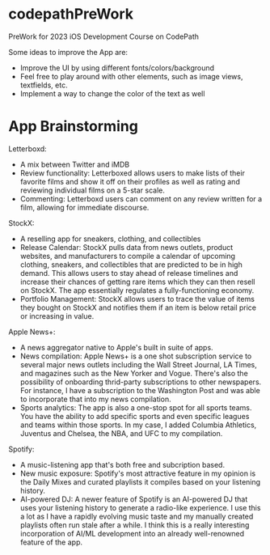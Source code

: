 # codepathPreWork
PreWork for 2023 iOS Development Course on CodePath

Some ideas to improve the App are:
- Improve the UI by using different fonts/colors/background
- Feel free to play around with other elements, such as image views, textfields, etc.
- Implement a way to change the color of the text as well

# App Brainstorming 

Letterboxd: 
- A mix between Twitter and iMDB 
- Review functionality: Letterboxed allows users to make lists of their favorite films and show it off on their profiles as well as rating and reviewing individual films on a 5-star scale. 
- Commenting: Letterboxd users can comment on any review written for a film, allowing for immediate discourse. 

StockX: 
- A reselling app for sneakers, clothing, and collectibles
- Release Calendar: StockX pulls data from news outlets, product websites, and manufacturers to compile a calendar of upcoming clothing, sneakers, and collectibles that are predicted to be in high demand. This allows users to stay ahead of release timelines and increase their chances of getting rare items which they can then resell on StockX. The app essentially regulates a fully-functioning economy. 
- Portfolio Management: StockX allows users to trace the value of items they bought on StockX and notifies them if an item is below retail price or increasing in value. 

Apple News+: 
- A news aggregator native to Apple's built in suite of apps. 
- News compilation: Apple News+ is a one shot subscription service to several major news outlets including the Wall Street Journal, LA Times, and magazines such as the New Yorker and Vogue. There's also the possibility of onboarding thrid-party subscriptions to other newspapers. For instance, I have a subscription to the Washington Post and was able to incorporate that into my news compilation. 
- Sports analytics: The app is also a one-stop spot for all sports teams. You have the ability to add specific sports and even specific leagues and teams within those sports. In my case, I added Columbia Athletics, Juventus and Chelsea, the NBA, and UFC to my compilation. 

Spotify: 
- A music-listening app that's both free and subcription based. 
- New music exposure: Spotify's most attractive feature in my opinion is the Daily Mixes and curated playlists it compiles based on your listening history. 
- AI-powered DJ: A newer feature of Spotify is an AI-powered DJ that uses your listening history to generate a radio-like experience. I use this a lot as I have a rapidly evolving music taste and my manually created playlists often run stale after a while. I think this is a really interesting incorporation of AI/ML development into an already well-renowned feature of the app. 
